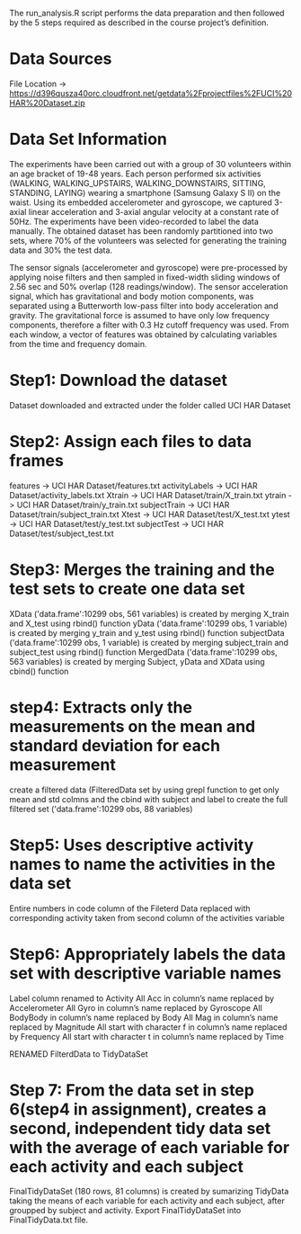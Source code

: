 The run_analysis.R script performs the data preparation and then followed by the 5 steps required as described in the course project’s definition.

Data Sources
=============
 File Location -> https://d396qusza40orc.cloudfront.net/getdata%2Fprojectfiles%2FUCI%20HAR%20Dataset.zip


Data Set Information
=====================

The experiments have been carried out with a group of 30 volunteers within an age bracket of 19-48 years. Each person performed six activities (WALKING, WALKING_UPSTAIRS, WALKING_DOWNSTAIRS, SITTING, STANDING, LAYING) wearing a smartphone (Samsung Galaxy S II) on the waist. Using its embedded accelerometer and gyroscope, we captured 3-axial linear acceleration and 3-axial angular velocity at a constant rate of 50Hz. The experiments have been video-recorded to label the data manually. The obtained dataset has been randomly partitioned into two sets, where 70% of the volunteers was selected for generating the training data and 30% the test data.

The sensor signals (accelerometer and gyroscope) were pre-processed by applying noise filters and then sampled in fixed-width sliding windows of 2.56 sec and 50% overlap (128 readings/window). The sensor acceleration signal, which has gravitational and body motion components, was separated using a Butterworth low-pass filter into body acceleration and gravity. The gravitational force is assumed to have only low frequency components, therefore a filter with 0.3 Hz cutoff frequency was used. From each window, a vector of features was obtained by calculating variables from the time and frequency domain.




Step1: Download the dataset
===========================
Dataset downloaded and extracted under the folder called UCI HAR Dataset


Step2: Assign each files to data frames
=======================================

features       -> UCI HAR Dataset/features.txt
activityLabels -> UCI HAR Dataset/activity_labels.txt
Xtrain         -> UCI HAR Dataset/train/X_train.txt 
ytrain         -> UCI HAR Dataset/train/y_train.txt
subjectTrain   -> UCI HAR Dataset/train/subject_train.txt
Xtest          -> UCI HAR Dataset/test/X_test.txt
ytest          -> UCI HAR Dataset/test/y_test.txt
subjectTest    -> UCI HAR Dataset/test/subject_test.txt

Step3: Merges the training and the test sets to create one data set
====================================================================

XData ('data.frame':10299 obs, 561 variables) is created by merging X_train and X_test using rbind() function
yData ('data.frame':10299 obs, 1 variable) is created by merging y_train and y_test using rbind() function
subjectData ('data.frame':10299 obs, 1 variable) is created by merging subject_train and subject_test using rbind() function
MergedData ('data.frame':10299 obs, 563 variables) is created by merging Subject, yData and XData using cbind() function

step4: Extracts only the measurements on the mean and standard deviation for each measurement
=============================================================================================
create a filtered data (FilteredData set by using grepl function to get only mean and std colmns and the cbind with subject and label to create the 
full filtered set ('data.frame':10299 obs, 88 variables)

Step5: Uses descriptive activity names to name the activities in the data set
==============================================================================

Entire numbers in code column of the Fileterd Data replaced with corresponding activity taken from second column of the activities variable

Step6: Appropriately labels the data set with descriptive variable names
=========================================================================
Label column renamed to Activity
All Acc in column’s name replaced by Accelerometer
All Gyro in column’s name replaced by Gyroscope
All BodyBody in column’s name replaced by Body
All Mag in column’s name replaced by Magnitude
All start with character f in column’s name replaced by Frequency
All start with character t in column’s name replaced by Time

RENAMED FilterdData to TidyDataSet

Step 7: From the data set in step 6(step4 in assignment), creates a second, independent tidy data set with the average of each variable for each activity and each subject
========================================================================================================================================================

FinalTidyDataSet (180 rows, 81 columns) is created by sumarizing TidyData taking the means of each variable for each activity and each subject, after groupped by subject and activity.
Export FinalTidyDataSet into FinalTidyData.txt file.
